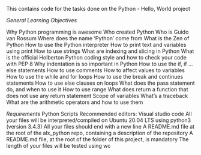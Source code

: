 This contains code for the tasks done on the Python - Hello, World project

*General Learning Objectives*

Why Python programming is awesome
Who created Python
Who is Guido van Rossum
Where does the name ‘Python’ come from
What is the Zen of Python
How to use the Python interpreter
How to print text and variables using print
How to use strings
What are indexing and slicing in Python
What is the official Holberton Python coding style and how to check your code with PEP 8
Why indentation is so important in Python
How to use the if, if ... else statements
How to use comments
How to affect values to variables
How to use the while and for loops
How to use the break and continues statements
How to use else clauses on loops
What does the pass statement do, and when to use it
How to use range
What does return a function that does not use any return statement
Scope of variables
What’s a traceback
What are the arithmetic operators and how to use them


*Requirements*
Python Scripts
Recommended editors: Visual studio code
All your files will be interpreted/compiled on Ubuntu 20.04 LTS using python3 (version 3.4.3)
All your files should end with a new line
A README.md file at the root of the alx_python repo, containing a description of the repository
A README.md file, at the root of the folder of this project, is mandatory
The length of your files will be tested using wc